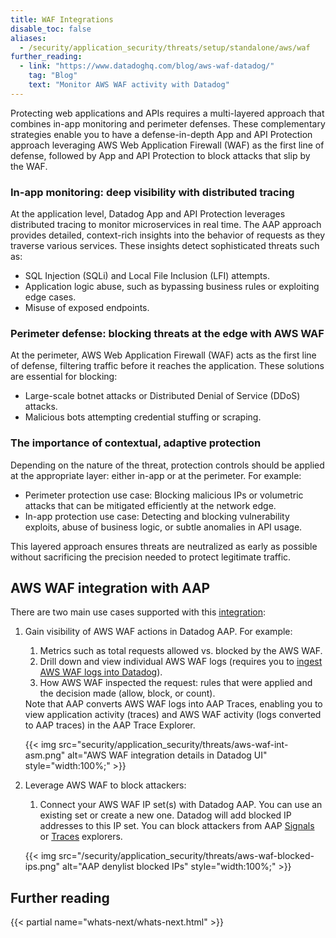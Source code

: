 ```yaml
---
title: WAF Integrations
disable_toc: false
aliases:
  - /security/application_security/threats/setup/standalone/aws/waf
further_reading:
  - link: "https://www.datadoghq.com/blog/aws-waf-datadog/"
    tag: "Blog"
    text: "Monitor AWS WAF activity with Datadog"
---
```


Protecting web applications and APIs requires a multi-layered approach that combines in-app monitoring and perimeter defenses. These complementary strategies enable you to have a defense-in-depth App and API Protection approach leveraging AWS Web Application Firewall (WAF) as the first line of defense, followed by App and API Protection to block attacks that slip by the WAF.

### In-app monitoring: deep visibility with distributed tracing

At the application level, Datadog App and API Protection leverages distributed tracing to monitor microservices in real time. The AAP approach provides detailed, context-rich insights into the behavior of requests as they traverse various services. These insights detect sophisticated threats such as:

- SQL Injection (SQLi) and Local File Inclusion (LFI) attempts.
- Application logic abuse, such as bypassing business rules or exploiting edge cases.
- Misuse of exposed endpoints.

### Perimeter defense: blocking threats at the edge with AWS WAF

At the perimeter, AWS Web Application Firewall (WAF) acts as the first line of defense, filtering traffic before it reaches the application. These solutions are essential for blocking:

- Large-scale botnet attacks or Distributed Denial of Service (DDoS) attacks.
- Malicious bots attempting credential stuffing or scraping.

### The importance of contextual, adaptive protection

Depending on the nature of the threat, protection controls should be applied at the appropriate layer: either in-app or at the perimeter. For example:

- Perimeter protection use case: Blocking malicious IPs or volumetric attacks that can be mitigated efficiently at the network edge.
- In-app protection use case: Detecting and blocking vulnerability exploits, abuse of business logic, or subtle anomalies in API usage.

This layered approach ensures threats are neutralized as early as possible without sacrificing the precision needed to protect legitimate traffic.


## AWS WAF integration with AAP

There are two main use cases supported with this [integration][1]:

1. Gain visibility of AWS WAF actions in Datadog AAP. For example:
   1. Metrics such as total requests allowed vs. blocked by the AWS WAF.
   2. Drill down and view individual AWS WAF logs (requires you to [ingest AWS WAF logs into Datadog][2]).
   3. How AWS WAF inspected the request: rules that were applied and the decision made (allow, block, or count).

   <div class="alert alert-info">Note that AAP converts AWS WAF logs into AAP Traces, enabling you to view application activity (traces) and AWS WAF activity (logs converted to AAP traces) in the AAP Trace Explorer.</div>

   {{< img src="security/application_security/threats/aws-waf-int-asm.png" alt="AWS WAF integration details in Datadog UI" style="width:100%;" >}}

2. Leverage AWS WAF to block attackers:
   1. Connect your AWS WAF IP set(s) with Datadog AAP. You can use an existing set or create a new one. Datadog will add blocked IP addresses to this IP set. You can block attackers from AAP [Signals][3] or [Traces][4] explorers.

   {{< img src="/security/application_security/threats/aws-waf-blocked-ips.png" alt="AAP denylist blocked IPs" style="width:100%;" >}}

## Further reading

{{< partial name="whats-next/whats-next.html" >}}

[1]: https://app.datadoghq.com/security/appsec/protection?use-case=amazon_waf
[2]: /integrations/amazon_waf/#log-collection
[3]: https://app.datadoghq.com/security?query=@workflow.rule.type:%22Application%20Security%22&product=appsec
[4]: https://app.datadoghq.com/security/appsec/traces